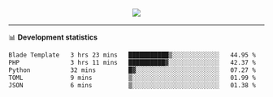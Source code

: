 <h3 align="center">
  <a href="https://github.com/hwalker928">
      <img src="https://github-profile-trophy.vercel.app/?username=hwalker928&no-bg=true&no-frame=true">
  </a>
</h3>


<hr>

📊 **Development statistics**

<!--START_SECTION:waka-->

```txt
Blade Template   3 hrs 23 mins   ███████████▒░░░░░░░░░░░░░   44.95 %
PHP              3 hrs 11 mins   ██████████▓░░░░░░░░░░░░░░   42.37 %
Python           32 mins         █▓░░░░░░░░░░░░░░░░░░░░░░░   07.27 %
TOML             9 mins          ▒░░░░░░░░░░░░░░░░░░░░░░░░   01.99 %
JSON             6 mins          ▒░░░░░░░░░░░░░░░░░░░░░░░░   01.38 %
```

<!--END_SECTION:waka-->
